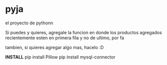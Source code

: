 # pyja
el proyecto de pythonn

Si puedes y quieres, agregale la funcion en donde los productos agregados recientemente esten en primera fila y no de ultimo, por fa

tambien, si quieres agregar algo mas, hacelo :D

****INSTALL****
pip install Pillow
pip install mysql-connector
